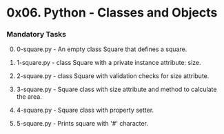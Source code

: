 # 0x06. Python - Classes and Objects

### Mandatory Tasks
0. 0-square.py - An empty class Square that defines a square.

1. 1-square.py - class Square with a private instance attribute: size.

2. 2-square.py - class Square with validation checks for size attribute.

3. 3-square.py - Square class with size attribute and method to calculate the area.

4. 4-square.py - Square class with property setter.

5. 5-square.py - Prints square with '#' character.
